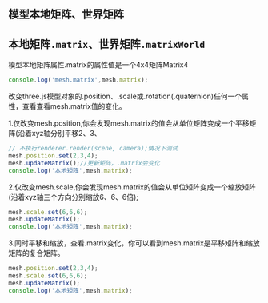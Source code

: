## 模型本地矩阵、世界矩阵

## 本地矩阵`.matrix`、世界矩阵`.matrixWorld`

模型本地矩阵属性.matrix的属性值是一个4x4矩阵Matrix4

```js
console.log('mesh.matrix',mesh.matrix);
```
改变three.js模型对象的.position、.scale或.rotation(.quaternion)任何一个属性，查看查看mesh.matrix值的变化。

1.仅改变mesh.position,你会发现mesh.matrix的值会从单位矩阵变成一个平移矩阵(沿着xyz轴分别平移2、3、


```js
// 不执行renderer.render(scene, camera);情况下测试
mesh.position.set(2,3,4);
mesh.updateMatrix();//更新矩阵，.matrix会变化
console.log('本地矩阵',mesh.matrix);

```
2.仅改变mesh.scale,你会发现mesh.matrix的值会从单位矩阵变成一个缩放矩阵(沿着xyz轴三个方向分别缩放6、6、6倍);

```js
mesh.scale.set(6,6,6);
mesh.updateMatrix();
console.log('本地矩阵',mesh.matrix);

```
3.同时平移和缩放，查看.matrix变化，你可以看到mesh.matrix是平移矩阵和缩放矩阵的复合矩阵。
```js
mesh.position.set(2,3,4);
mesh.scale.set(6,6,6);
mesh.updateMatrix();
console.log('本地矩阵',mesh.matrix);
```